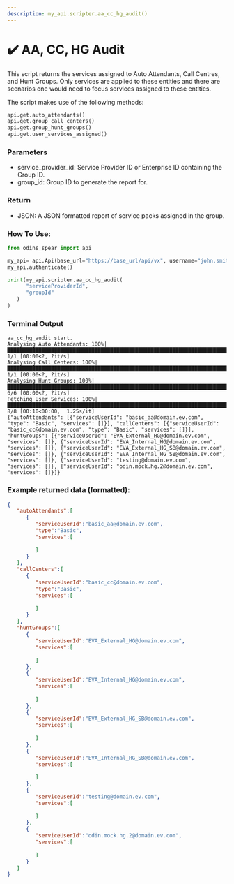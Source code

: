 ```yaml
---
description: my_api.scripter.aa_cc_hg_audit()
---
```


# ✔️ AA, CC, HG Audit

This script returns the services assigned to Auto Attendants, Call Centres, and Hunt Groups. Only services are applied to these entities and there are scenarios one would need to focus services assigned to these entities.

The script makes use of the following methods:

```python
api.get.auto_attendants()
api.get.group_call_centers()
api.get.group_hunt_groups()
api.get.user_services_assigned()
```

### Parameters&#x20;

* service\_provider\_id: Service Provider ID or Enterprise ID containing the Group ID.
* group\_id: Group ID to generate the report for.

### Return

* JSON: A JSON formatted report of service packs assigned in the group.

### How To Use:

```python
from odins_spear import api

my_api= api.Api(base_url="https://base_url/api/vx", username="john.smith", password="ODIN_INSTANCE_1")
my_api.authenticate()

print(my_api.scripter.aa_cc_hg_audit(
      "serviceProviderId",
      "groupId"
   )
)
```
### Terminal Output

```
aa_cc_hg_audit start.
Analysing Auto Attendants: 100%|███████████████████████████████████████████████████████████████████████████████████████████████████████████████| 1/1 [00:00<?, ?it/s]
Analysing Call Centers: 100%|██████████████████████████████████████████████████████████████████████████████████████████████████████████████████| 1/1 [00:00<?, ?it/s]
Analysing Hunt Groups: 100%|███████████████████████████████████████████████████████████████████████████████████████████████████████████████████| 6/6 [00:00<?, ?it/s]
Fetching User Services: 100%|██████████████████████████████████████████████████████████████████████████████████████████████████████████| 8/8 [00:10<00:00,  1.25s/it] 
{"autoAttendants": [{"serviceUserId": "basic_aa@domain.ev.com", "type": "Basic", "services": []}], "callCenters": [{"serviceUserId": "basic_cc@domain.ev.com", "type": "Basic", "services": []}], "huntGroups": [{"serviceUserId": "EVA_External_HG@domain.ev.com", "services": []}, {"serviceUserId": "EVA_Internal_HG@domain.ev.com", 
"services": []}, {"serviceUserId": "EVA_External_HG_SB@domain.ev.com", "services": []}, {"serviceUserId": "EVA_Internal_HG_SB@domain.ev.com", "services": []}, {"serviceUserId": "testing@domain.ev.com", "services": []}, {"serviceUserId": "odin.mock.hg.2@domain.ev.com", "services": []}]}
```

### Example returned data (formatted):

```json
{
   "autoAttendants":[
      {
         "serviceUserId":"basic_aa@domain.ev.com",
         "type":"Basic",
         "services":[
            
         ]
      }
   ],
   "callCenters":[
      {
         "serviceUserId":"basic_cc@domain.ev.com",
         "type":"Basic",
         "services":[
            
         ]
      }
   ],
   "huntGroups":[
      {
         "serviceUserId":"EVA_External_HG@domain.ev.com",
         "services":[
            
         ]
      },
      {
         "serviceUserId":"EVA_Internal_HG@domain.ev.com",
         "services":[
            
         ]
      },
      {
         "serviceUserId":"EVA_External_HG_SB@domain.ev.com",
         "services":[
            
         ]
      },
      {
         "serviceUserId":"EVA_Internal_HG_SB@domain.ev.com",
         "services":[
            
         ]
      },
      {
         "serviceUserId":"testing@domain.ev.com",
         "services":[
            
         ]
      },
      {
         "serviceUserId":"odin.mock.hg.2@domain.ev.com",
         "services":[
            
         ]
      }
   ]
}

```
